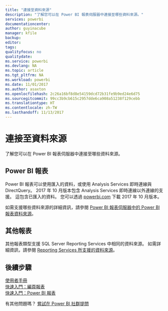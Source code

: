 ```yaml
---
title: "連接至資料來源"
description: "了解您可以在 Power BI 報表伺服器中連接至哪些資料來源。"
services: powerbi
documentationcenter: 
author: guyinacube
manager: kfile
backup: 
editor: 
tags: 
qualityfocus: no
qualitydate: 
ms.service: powerbi
ms.devlang: NA
ms.topic: article
ms.tgt_pltfrm: NA
ms.workload: powerbi
ms.date: 11/01/2017
ms.author: asaxton
ms.openlocfilehash: 2c26a16bf8d8e54159dcd72b31fe9b9ed24e6d75
ms.sourcegitcommit: 99cc3b9cb615c2957dde6ca908a51238f129cebb
ms.translationtype: HT
ms.contentlocale: zh-TW
ms.lasthandoff: 11/13/2017
---
```

# <a name="connecting-to-data-sources"></a>連接至資料來源
了解您可以在 Power BI 報表伺服器中連接至哪些資料來源。

## <a name="power-bi-reports"></a>Power BI 報表
Power BI 報表可以使用匯入的資料，或使用 Analysis Services 即時連線與 DirectQuery。 2017 年 10 月版本包含 Analysis Services 即時連線以外連線的支援。 這包含已匯入的資料。 您可以透過 [powerbi.com](https://powerbi.microsoft.com/report-server/) 下載 2017 年 10 月版本。

如需支援哪些資料來源的詳細資訊，請參閱 [Power BI 報表伺服器中的 Power BI 報表資料來源](data-sources.md)。

## <a name="other-reports"></a>其他報表
其他報表類型支援 SQL Server Reporting Services 中相同的資料來源。 如需詳細資訊，請參閱 [Reporting Services 所支援的資料來源](https://docs.microsoft.com/sql/reporting-services/report-data/data-sources-supported-by-reporting-services-ssrs)。

## <a name="next-steps"></a>後續步驟
[使用者手冊](user-handbook-overview.md)  
[快速入門：編頁報表](quickstart-create-paginated-report.md)  
[快速入門：Power BI 報表](quickstart-create-powerbi-report.md)

有其他問題嗎？ [嘗試在 Power BI 社群提問](https://community.powerbi.com/)

